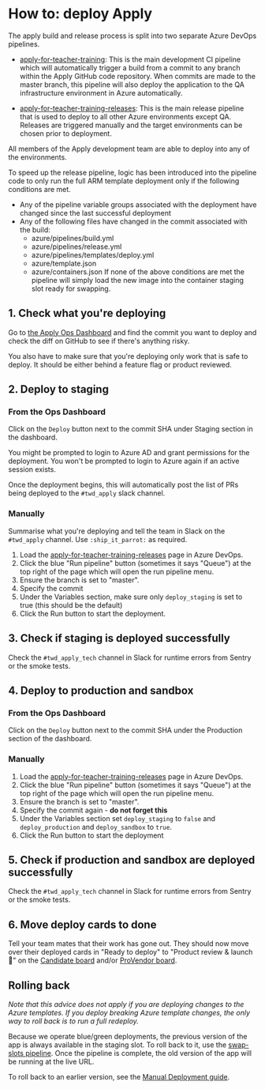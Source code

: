 # How to: deploy Apply

The apply build and release process is split into two separate Azure DevOps pipelines.

- [apply-for-teacher-training](https://dfe-ssp.visualstudio.com/Become-A-Teacher/_build?definitionId=49&_a=summary): This is the main development CI pipeline which will automatically trigger a build from a commit to any branch within the Apply GitHub code repository. When commits are made to the master branch, this pipeline will also deploy the application to the QA infrastructure environment in Azure automatically.

- [apply-for-teacher-training-releases](https://dfe-ssp.visualstudio.com/Become-A-Teacher/_build?definitionId=325&_a=summary): This is the main release pipeline that is used to deploy to all other Azure environments except QA. Releases are triggered manually and the target environments can be chosen prior to deployment.

All members of the Apply development team are able to deploy into any of the environments.

To speed up the release pipeline, logic has been introduced into the pipeline code to only run the full ARM template deployment only if the following conditions are met.
- Any of the pipeline variable groups associated with the deployment have changed since the last successful deployment
- Any of the following files have changed in the commit associated with the build:
  - azure/pipelines/build.yml
  - azure/pipelines/release.yml
  - azure/pipelines/templates/deploy.yml
  - azure/template.json
  - azure/containers.json
If none of the above conditions are met the pipeline will simply load the new image into the container staging slot ready for swapping.

## 1. Check what you're deploying

Go to [the Apply Ops Dashboard](https://apply-ops-dashboard.azurewebsites.net) and find the commit you want to deploy
and check the diff on GitHub to see if there's anything risky.

You also have to make sure that you're deploying only work that is safe to deploy. It should be either behind a feature flag or product reviewed.

## 2. Deploy to staging

### From the Ops Dashboard
Click on the `Deploy` button next to the commit SHA under Staging section in the dashboard.

You might be prompted to login to Azure AD and grant permissions for the deployment. You won't be prompted to login to Azure again if an active session exists.

Once the deployment begins, this will automatically post the list of PRs being deployed to the `#twd_apply` slack channel.

### Manually
Summarise what you're deploying and tell the team in Slack on the `#twd_apply` channel. Use `:ship_it_parrot:` as required.
1. Load the [apply-for-teacher-training-releases](https://dfe-ssp.visualstudio.com/Become-A-Teacher/_build?definitionId=325&_a=summary) page in Azure DevOps.
1. Click the blue "Run pipeline" button (sometimes it says "Queue") at the top right of the page which will open the run pipeline menu.
1. Ensure the branch is set to "master".
1. Specify the commit
1. Under the Variables section, make sure only `deploy_staging` is set to true (this should be the default)
1. Click the Run button to start the deployment.

## 3. Check if staging is deployed successfully

Check the `#twd_apply_tech` channel in Slack for runtime errors from
Sentry or the smoke tests.

## 4. Deploy to production and sandbox

### From the Ops Dashboard
Click on the `Deploy` button next to the commit SHA under the Production section of the dashboard.

### Manually
1. Load the [apply-for-teacher-training-releases](https://dfe-ssp.visualstudio.com/Become-A-Teacher/_build?definitionId=325&_a=summary) page in Azure DevOps.
1. Click the blue "Run pipeline" button (sometimes it says "Queue") at the top right of the page which will open the run pipeline menu.
1. Ensure the branch is set to "master".
1. Specify the commit again - **do not forget this**
1. Under the Variables section set `deploy_staging` to `false` and `deploy_production` and `deploy_sandbox` to `true`.
1. Click the Run button to start the deployment

## 5. Check if production and sandbox are deployed successfully

Check the `#twd_apply_tech` channel in Slack for runtime errors from
Sentry or the smoke tests.

## 6. Move deploy cards to done

Tell your team mates that their work has gone out. They should now move over their deployed cards in "Ready to deploy" to "Product review & launch 🚀" on the [Candidate board](https://trello.com/b/aRIgjf0y/candidate-team-board) and/or [ProVendor board](https://trello.com/b/5IiPW0Ok/team-board-apply).

## Rolling back

_Note that this advice does not apply if you are deploying changes to the Azure
templates. If you deploy breaking Azure template changes, the only way to roll
back is to run a full redeploy._

Because we operate blue/green deployments, the previous version of the app is
always available in the staging slot. To roll back to it, use the [swap-slots pipeline](swap-slots-pipeline.md).
Once the pipeline is complete, the old version of the app will be running at the live URL.

To roll back to an earlier version, see the [Manual Deployment guide](manual-deployment.md).

